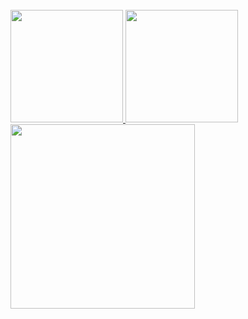 <section>
  </br>
  <a href="https://github.com/Sonarky">
  <img height="180em" src="https://github-readme-stats.vercel.app/api?username=Sonarky&show_icons=true&theme=github_dark&include_all_commits=true&count_private=true"/>
  <img height="180em" src="https://github-readme-stats.vercel.app/api/top-langs/?username=williamloey&layout=compact&langs_count=7&theme=github_dark"/>
  <img height="295em"  src="https://activity-graph.herokuapp.com/graph?username=Sonarky&theme=react-dark"/>
</section>
